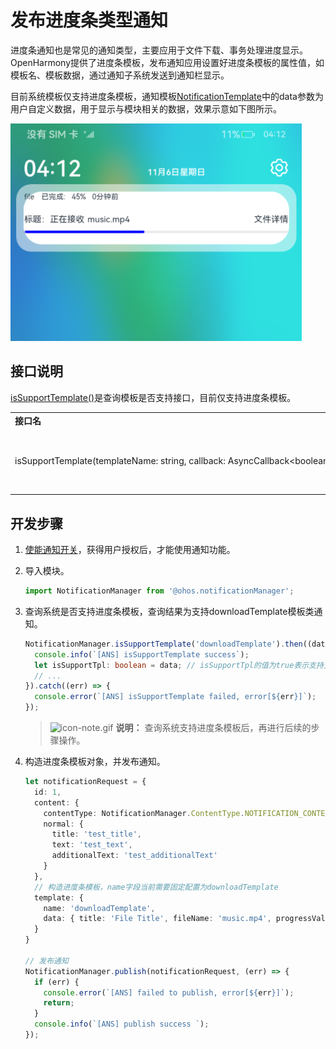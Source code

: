 # 发布进度条类型通知


进度条通知也是常见的通知类型，主要应用于文件下载、事务处理进度显示。OpenHarmony提供了进度条模板，发布通知应用设置好进度条模板的属性值，如模板名、模板数据，通过通知子系统发送到通知栏显示。

目前系统模板仅支持进度条模板，通知模板[NotificationTemplate](../reference/apis/js-apis-notificationManager.md#notificationtemplate)中的data参数为用户自定义数据，用于显示与模块相关的数据，效果示意如下图所示。

![zh-cn_image_0000001416903138](figures/zh-cn_image_0000001416903138.png)


## 接口说明

[isSupportTemplate()](../reference/apis/js-apis-notificationManager.md#notificationissupporttemplate)是查询模板是否支持接口，目前仅支持进度条模板。

| | |
| -------- | -------- |
| **接口名** | **描述** |
| isSupportTemplate(templateName:&nbsp;string,&nbsp;callback:&nbsp;AsyncCallback&lt;boolean&gt;):&nbsp;void | 查询模板是否存在。 |


## 开发步骤

1. [使能通知开关](notification-enable.md)，获得用户授权后，才能使用通知功能。

2. 导入模块。
   
   ```ts
   import NotificationManager from '@ohos.notificationManager';
   ```

3. 查询系统是否支持进度条模板，查询结果为支持downloadTemplate模板类通知。
   
   ```ts
   NotificationManager.isSupportTemplate('downloadTemplate').then((data) => {
     console.info(`[ANS] isSupportTemplate success`);
     let isSupportTpl: boolean = data; // isSupportTpl的值为true表示支持支持downloadTemplate模板类通知，false表示不支持
     // ...
   }).catch((err) => {
     console.error(`[ANS] isSupportTemplate failed, error[${err}]`);
   });
   ```

   > ![icon-note.gif](public_sys-resources/icon-note.gif) **说明：**
   > 查询系统支持进度条模板后，再进行后续的步骤操作。

4. 构造进度条模板对象，并发布通知。
   
   ```ts
   let notificationRequest = {
     id: 1,
     content: {
       contentType: NotificationManager.ContentType.NOTIFICATION_CONTENT_BASIC_TEXT,
       normal: {
         title: 'test_title',
         text: 'test_text',
         additionalText: 'test_additionalText'
       }
     },
     // 构造进度条模板，name字段当前需要固定配置为downloadTemplate
     template: {
       name: 'downloadTemplate',
       data: { title: 'File Title', fileName: 'music.mp4', progressValue: 45 }
     }
   }
   
   // 发布通知
   NotificationManager.publish(notificationRequest, (err) => {
     if (err) {
       console.error(`[ANS] failed to publish, error[${err}]`);
       return;
     }
     console.info(`[ANS] publish success `);
   });
   ```
